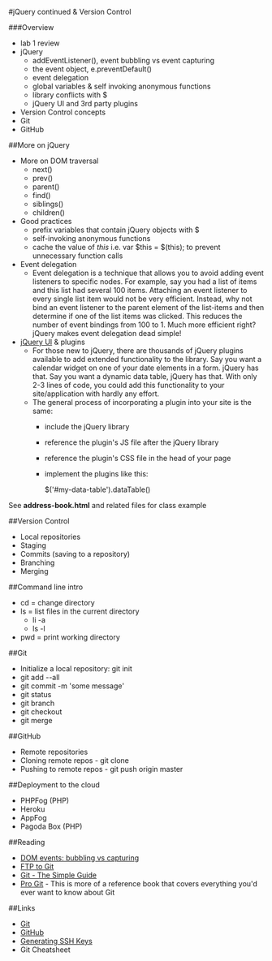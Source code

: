 #jQuery continued & Version Control

###Overview
* lab 1 review
* jQuery
	* addEventListener(), event bubbling vs event capturing 
	* the event object, e.preventDefault() 
	* event delegation
	* global variables & self invoking anonymous functions
	* library conflicts with $
	* jQuery UI and 3rd party plugins
* Version Control concepts
* Git
* GitHub 

##More on jQuery
* More on DOM traversal
	* next()
	* prev()
	* parent()
	* find()
	* siblings()
	* children()
* Good practices
	* prefix variables that contain jQuery objects with $
	* self-invoking anonymous functions
	* cache the value of _this_ i.e. var $this = $(this); to prevent unnecessary function calls
* Event delegation
	* Event delegation is a technique that allows you to avoid adding event listeners to specific nodes. For example, say you had a list of items and this list had several 100 items. Attaching an event listener to every single list item would not be very efficient. Instead, why not bind an event listener to the parent element of the list-items and then determine if one of the list items was clicked. This reduces the number of event bindings from 100 to 1. Much more efficient right? jQuery makes event delegation dead simple!
* [jQuery UI](http://jqueryui.com/) & plugins
	* For those new to jQuery, there are thousands of jQuery plugins available to add extended functionality to the library. Say you want a calendar widget on one of your date elements in a form. jQuery has that. Say you want a dynamic data table, jQuery has that. With only 2-3 lines of code, you could add this functionality to your site/application with hardly any effort.
	* The general process of incorporating a plugin into your site is the same:
		* include the jQuery library
		* reference the plugin's JS file after the jQuery library
		* reference the plugin's CSS file in the head of your page
		* implement the plugins like this:
		

			$('#my-data-table').dataTable()
		


See **address-book.html** and related files for class example


##Version Control
* Local repositories
* Staging
* Commits (saving to a repository)
* Branching
* Merging

##Command line intro
* cd = change directory
* ls = list files in the current directory
	* li -a
	* ls -l
* pwd = print working directory

##Git
* Initialize a local repository: git init
* git add --all
* git commit -m 'some message'
* git status
* git branch
* git checkout
* git merge

##GitHub

* Remote repositories
* Cloning remote repos - git clone
* Pushing to remote repos - git push origin master

##Deployment to the cloud
* PHPFog (PHP)
* Heroku
* AppFog
* Pagoda Box (PHP)


##Reading
* [DOM events: bubbling vs capturing](http://www.quirksmode.org/js/events_order.html)
* [FTP to Git](http://net.tutsplus.com/articles/from-ftp-to-git-a-deployment-story/)
* [Git - The Simple Guide](http://rogerdudler.github.com/git-guide/)
* [Pro Git](http://git-scm.com/book) - This is more of a reference book that covers everything you'd ever want to know about Git

##Links
* [Git](http://git-scm.com/)
* [GitHub](https://github.com/)
* [Generating SSH Keys](https://help.github.com/articles/generating-ssh-keys)
* Git Cheatsheet